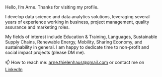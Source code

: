 Hello, I’m Arne. Thanks for visiting my profile.

I develop data science and data analytics solutions, leveraging several years of experience working in business, project management, quality assurance and marketing roles.

My fields of interest include Education & Training, Languages, Sustainable Supply Chains, Renewable Energy, Mobility, Sharing Economy, and sustainability in general. I am happy to dedicate time to non-profit and social impact projects (please DM me). 

📫 How to reach me: arne.thielenhaus@gmail.com or contact me on [LinkedIn](https://www.linkedin.com/in/arne-thielenhaus/)
